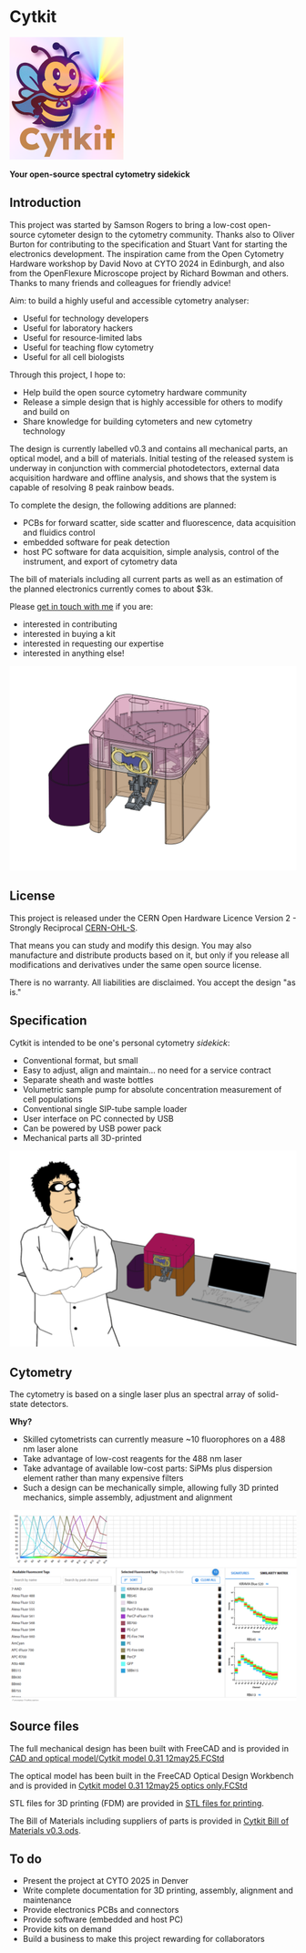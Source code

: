 # Cytkit
![Cytkit bee mascot](/Presentation%20materials/cytkit_logo_bee_thumb.png)

__Your open-source spectral cytometry sidekick__ 

## Introduction
This project was started by Samson Rogers to bring a low-cost open-source cytometer design to the cytometry community. Thanks also to Oliver Burton for contributing to the specification and Stuart Vant for starting the electronics development. The inspiration came from the Open Cytometry Hardware workshop by David Novo at CYTO 2024 in Edinburgh, and also from the OpenFlexure Microscope project by Richard Bowman and others. Thanks to many friends and colleagues for friendly advice!

Aim: to build a highly useful and accessible cytometry analyser:
- Useful for technology developers 
- Useful for laboratory hackers
- Useful for resource-limited labs
- Useful for teaching flow cytometry
- Useful for all cell biologists

Through this project, I hope to: 
- Help build the open source cytometry hardware community
- Release a simple design that is highly accessible for others to modify and build on
- Share knowledge for building cytometers and new cytometry technology

The design is currently labelled v0.3 and contains all mechanical parts, an optical model, and a bill of materials. Initial testing of the released system is underway in conjunction with commercial photodetectors, external data acquisition hardware and offline analysis, and shows that the system is capable of resolving 8 peak rainbow beads. 

To complete the design, the following additions are planned:
- PCBs for forward scatter, side scatter and fluorescence, data acquisition and fluidics control
- embedded software for peak detection
- host PC software for data acquisition, simple analysis, control of the instrument, and export of cytometry data

The bill of materials including all current parts as well as an estimation of the planned electronics currently comes to about $3k. 

Please [get in touch with me](https://www.linkedin.com/in/salmanrogers/) if you are:
- interested in contributing
- interested in buying a kit
- interested in requesting our expertise
- interested in anything else!

![Cytkit CAD render](/Presentation%20materials/cytkit%200.3%20transparent.png)

## License
This project is released under the CERN Open Hardware Licence Version 2 - Strongly Reciprocal [CERN-OHL-S](https://opensource.org/license/cern-ohl-s). 

That means you can study and modify this design. You may also manufacture and distribute products based on it, but only if you release all modifications and derivatives under the same open source license. 

There is no warranty. All liabilities are disclaimed. You accept the design "as is."

## Specification
Cytkit is intended to be one's personal cytometry _sidekick_:
- Conventional format, but small
- Easy to adjust, align and maintain... no need for a service contract
- Separate sheath and waste bottles
- Volumetric sample pump for absolute concentration measurement of cell populations
- Conventional single SIP-tube sample loader 
- User interface on PC connected by USB
- Can be powered by USB power pack
- Mechanical parts all 3D-printed

![Cytkit bench scene with scientist](/Presentation%20materials/cytkit%20on%20bench%20scene.png)

## Cytometry
The cytometry is based on a single laser plus an spectral array of solid-state detectors.

__Why?__

- Skilled cytometrists can currently measure ~10 fluorophores on a 488 nm laser alone
- Take advantage of low-cost reagents for the 488 nm laser
- Take advantage of available low-cost parts: SiPMs plus dispersion element rather than many expensive filters
- Such a design can be mechanically simple, allowing fully 3D printed mechanics, simple assembly, adjustment and alignment

![Cytkit cytometry spec](/Presentation%20materials/Burton%2010-colours%20on%20488.png)

## Source files
The full mechanical design has been built with FreeCAD and is provided in [CAD and optical model/Cytkit model 0.31 12may25.FCStd](/CAD%20and%20optical%20model/Cytkit%20model%200.31%2012may25.FCStd)

The optical model has been built in the FreeCAD Optical Design Workbench and is provided in [Cytkit model 0.31 12may25 optics only.FCStd](/CAD%20and%20optical%20model/Cytkit%20model%200.31%2012may25%20optics%20only.FCStd)

STL files for 3D printing (FDM) are provided in [STL files for printing](/STL%20files%20for%20printing).

The Bill of Materials including suppliers of parts is provided in [Cytkit Bill of Materials v0.3.ods](/Cytkit%20Bill%20of%20Materials%20v0.3.ods).

## To do
- Present the project at CYTO 2025 in Denver
- Write complete documentation for 3D printing, assembly, alignment and maintenance
- Provide electronics PCBs and connectors
- Provide software (embedded and host PC)
- Provide kits on demand
- Build a business to make this project rewarding for collaborators
